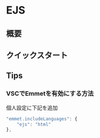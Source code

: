 # EJS

## 概要

## クイックスタート

## Tips

### VSCでEmmetを有効にする方法

個人設定に下記を追加

```javascript
"emmet.includeLanguages": {
    "ejs": "html"
},
```

